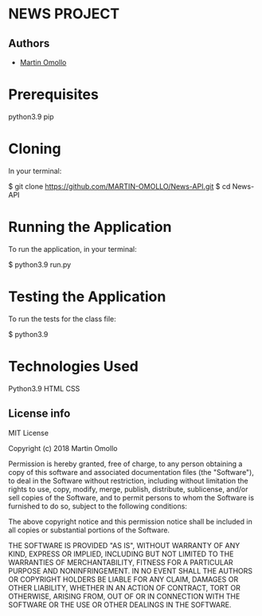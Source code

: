 # NEWS PROJECT

## Authors
- [Martin Omollo](https://github.com/MARTIN-OMOLLO/News-API.git)
 



# Prerequisites
python3.9
pip



# Cloning
In your terminal:

  $ git clone https://github.com/MARTIN-OMOLLO/News-API.git
  $ cd News-API

# Running the Application
To run the application, in your terminal:

  $ python3.9 run.py
# Testing the Application
To run the tests for the class file:

  $ python3.9
  
# Technologies Used
Python3.9
HTML
CSS



## License info
MIT License

Copyright (c) 2018 Martin Omollo

Permission is hereby granted, free of charge, to any person obtaining a copy
of this software and associated documentation files (the "Software"), to deal
in the Software without restriction, including without limitation the rights
to use, copy, modify, merge, publish, distribute, sublicense, and/or sell
copies of the Software, and to permit persons to whom the Software is
furnished to do so, subject to the following conditions:

The above copyright notice and this permission notice shall be included in all
copies or substantial portions of the Software.

THE SOFTWARE IS PROVIDED "AS IS", WITHOUT WARRANTY OF ANY KIND, EXPRESS OR
IMPLIED, INCLUDING BUT NOT LIMITED TO THE WARRANTIES OF MERCHANTABILITY,
FITNESS FOR A PARTICULAR PURPOSE AND NONINFRINGEMENT. IN NO EVENT SHALL THE
AUTHORS OR COPYRIGHT HOLDERS BE LIABLE FOR ANY CLAIM, DAMAGES OR OTHER
LIABILITY, WHETHER IN AN ACTION OF CONTRACT, TORT OR OTHERWISE, ARISING FROM,
OUT OF OR IN CONNECTION WITH THE SOFTWARE OR THE USE OR OTHER DEALINGS IN THE
SOFTWARE.